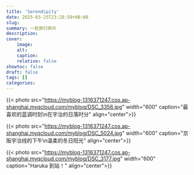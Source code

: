 ```yaml
---
title: 'Serendipity'
date: 2025-03-25T23:28:59+08:00
slug:
summary: 一些旅行碎片
description:
cover:
    image:
    alt:
    caption:
    relative: false
showtoc: false
draft: false
tags: []
categories:
---
```


{{< photo src="https://myblog-1316371247.cos.ap-shanghai.myqcloud.com/myblog/DSC_3356.jpg" width="600" caption="最喜欢的蓝调时刻\n在宇治的日落时分" align="center">}}

{{< photo src="https://myblog-1316371247.cos.ap-shanghai.myqcloud.com/myblog/DSC_5024.jpg" width="600" caption="京阪宇治线的下午\n温柔的冬日阳光" align="center">}}

{{< photo src="https://myblog-1316371247.cos.ap-shanghai.myqcloud.com/myblog/DSC_3177.jpg" width="600" caption="Haruka 到站！" align="center">}}

